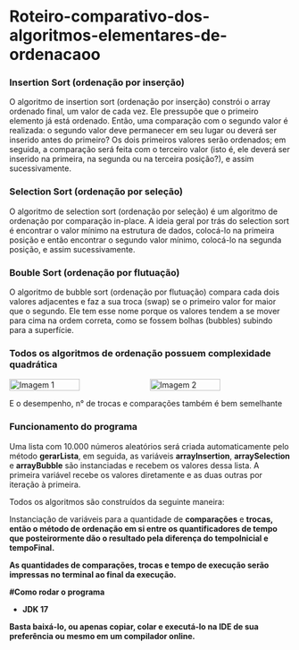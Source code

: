 # Roteiro-comparativo-dos-algoritmos-elementares-de-ordenacaoo

<h3>Insertion Sort (ordenação por inserção)</h3>

O algoritmo de insertion sort (ordenação por inserção) constrói o array ordenado final, um valor de cada vez. Ele pressupõe que o primeiro elemento já está ordenado. Então, uma comparação com o segundo valor é realizada: o segundo valor deve permanecer em seu lugar ou deverá ser inserido antes do primeiro? Os dois primeiros valores serão ordenados; em seguida, a comparação será feita com o terceiro valor (isto é, ele deverá ser inserido na primeira, na segunda ou na terceira posição?), e assim sucessivamente.

<h3>Selection Sort (ordenação por seleção)</h3>

O algoritmo de selection sort (ordenação por seleção) é um algoritmo de ordenação por comparação in-place. A ideia geral por trás do selection sort é encontrar o valor mínimo na estrutura de dados, colocá-lo na primeira posição e então encontrar o segundo valor mínimo, colocá-lo na segunda posição, e assim sucessivamente.

<h3>Bouble Sort (ordenação por flutuação)</h3>

O algoritmo de bubble sort (ordenação por flutuação) compara cada dois valores adjacentes e faz a sua troca (swap) se o primeiro valor for maior que o segundo. Ele tem esse nome porque os valores tendem a se mover para cima na ordem correta, como se fossem bolhas (bubbles) subindo para a superfície.

<h3>Todos os algoritmos de ordenação possuem complexidade quadrática</h3>

<div style="display: flex;">
    <img src="https://github.com/JahnoMon/Roteiro-comparativo-dos-algoritmos-elementares-de-ordenacaoo/assets/115963954/0ba3ff7d-9560-4a2b-89a3-51b2180ceb6d" style="width: 50%;" alt="Imagem 1">    
    <img src="https://github.com/JahnoMon/Roteiro-comparativo-dos-algoritmos-elementares-de-ordenacaoo/assets/115963954/41f35895-c0b0-418c-97e7-aa42d3f8b854" style="width: 50%;" alt="Imagem 2">
</div>

<p>E o desempenho, n° de trocas e comparações também é bem semelhante</p>

<h3>Funcionamento do programa</h3>

<p>Uma lista com 10.000 números aleatórios será criada automaticamente pelo método <strong>gerarLista</strong>, em seguida, as variáveis <strong>arrayInsertion</strong>, <strong>arraySelection</strong> e <strong>arrayBubble</strong> são instanciadas e recebem os valores dessa lista. A primeira variável recebe os valores diretamente e as duas outras por iteração à primeira.</p>
<p>Todos os algoritmos são construídos da seguinte maneira:</p>
<p>Instanciação de variáveis para a quantidade de <strong>comparações</strong> e <strong>trocas<strong>, então o método de ordenação em si entre os quantificadores de tempo que 
 posteirormente dão o resultado pela diferença do <strong>tempoInicial</strong> e <strong>tempoFinal</strong>.</p>
<p>As quantidades de comparações, trocas e tempo de execução serão impressas no terminal ao final da execução.</p> 

#Como rodar o programa

- JDK 17

Basta baixá-lo, ou apenas copiar, colar e executá-lo na IDE de sua preferência ou mesmo em um compilador online.
